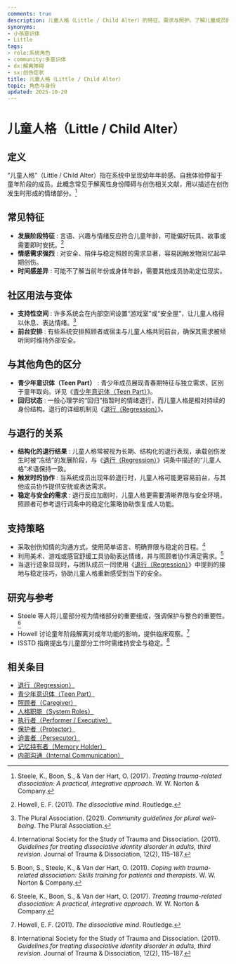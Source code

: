 ```yaml
---
comments: true
description: 儿童人格（Little / Child Alter）的特征、需求与照护。了解儿童成员的脆弱性、创伤持有及如何提供安全支持与内部照顾
synonyms:
- 小孩意识体
- Little
tags:
- role:系统角色
- community:多意识体
- dx:解离障碍
- sx:创伤症状
title: 儿童人格（Little / Child Alter）
topic: 角色与身份
updated: 2025-10-20
---
```


# 儿童人格（Little / Child Alter）

## 定义

“儿童人格”（Little / Child Alter）指在系统中呈现幼年年龄感、自我体验停留于童年阶段的成员。此概念常见于解离性身份障碍与创伤相关文献，用以描述在创伤发生时形成的情绪部分。[^steele2017]

## 常见特征

- **发展阶段特征** : 言语、兴趣与情绪反应符合儿童年龄，可能偏好玩具、故事或需要即时安抚。[^howell2011]
- **情感需求强烈** : 对安全、陪伴与稳定照顾的需求显著，容易因触发物回忆起早期创伤。
- **时间感差异** : 可能不了解当前年份或身体年龄，需要其他成员协助定位现实。

## 社区用法与变体

- **支持性空间** : 许多系统会在内部空间设置“游戏室”或“安全屋”，让儿童人格得以休息、表达情绪。[^thepluralassociation2021]
- **前台安排** : 有些系统安排照顾者或宿主与儿童人格共同前台，确保其需求被倾听同时维持外部安全。

## 与其他角色的区分

- **青少年意识体（Teen Part）** : 青少年成员展现青春期特征与独立需求，区别于童年取向。详见《[青少年意识体（Teen Part）](Teen-Alter.md)》。
- **回归状态** : 一般心理学的“回归”指暂时的情绪退行，而儿童人格是相对持续的身份结构。退行的详细机制见《[退行（Regression）](Regression.md)》。

## 与退行的关系

- **结构化的退行结果** : 儿童人格常被视为长期、结构化的退行表现，承载创伤发生时被“冻结”的发展阶段，与《[退行（Regression）](Regression.md)》词条中描述的“儿童人格”术语保持一致。
- **触发时的协作** : 当系统成员出现年龄退行时，儿童人格可能更容易前台，与其他成员协作提供安抚或表达需求。
- **稳定与安全的需求** : 退行反应加剧时，儿童人格更需要清晰界限与安全环境，照顾者可参考退行词条中的稳定化策略协助恢复成人功能。

## 支持策略

- 采取创伤知情的沟通方式，使用简单语言、明确界限与稳定的日程。[^isstd2011]
- 利用美术、游戏或感官舒缓工具协助表达情绪，并与照顾者协作满足需求。[^boon2011]
- 当退行迹象显现时，与团队成员一同使用《[退行（Regression）](Regression.md)》中提到的接地与稳定技巧，协助儿童人格重新感受到当下的安全。

## 研究与参考

- Steele 等人将儿童部分视为情绪部分的重要组成，强调保护与整合的重要性。[^steele2017]
- Howell 讨论童年阶段解离对成年功能的影响，提供临床观察。[^howell2011]
- ISSTD 指南提出与儿童部分工作时需维持安全与稳定。[^isstd2011]

[^steele2017]: Steele, K., Boon, S., & Van der Hart, O. (2017). *Treating trauma-related dissociation: A practical, integrative approach*. W. W. Norton & Company.
[^howell2011]: Howell, E. F. (2011). *The dissociative mind*. Routledge.
[^thepluralassociation2021]: The Plural Association. (2021). *Community guidelines for plural well-being*. The Plural Association.
[^isstd2011]: International Society for the Study of Trauma and Dissociation. (2011). *Guidelines for treating dissociative identity disorder in adults, third revision*. Journal of Trauma & Dissociation, 12(2), 115–187.
[^boon2011]: Boon, S., Steele, K., & Van der Hart, O. (2011). *Coping with trauma-related dissociation: Skills training for patients and therapists*. W. W. Norton & Company.

## 相关条目

- [退行（Regression）](Regression.md)
- [青少年意识体（Teen Part）](Teen-Alter.md)
- [照顾者（Caregiver）](Caregiver.md)
- [人格职能（System Roles）](System-Roles.md)
- [执行者（Performer / Executive）](Performer-Executive.md)
- [保护者（Protector）](Protector.md)
- [迫害者（Persecutor）](Persecutor.md)
- [记忆持有者（Memory Holder）](Memory-Holder.md)
- [内部沟通（Internal Communication）](Internal-Communication.md)